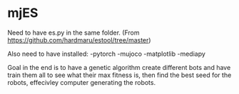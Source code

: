 # mjES

Need to have es.py in the same folder.
(From https://github.com/hardmaru/estool/tree/master)

Also need to have installed:
-pytorch
-mujoco
-matplotlib
-mediapy

Goal in the end is to have a genetic algorithm create different bots and have train them all to see what their max fitness is, then find the best seed for the robots, effecivley computer generating the robots.
